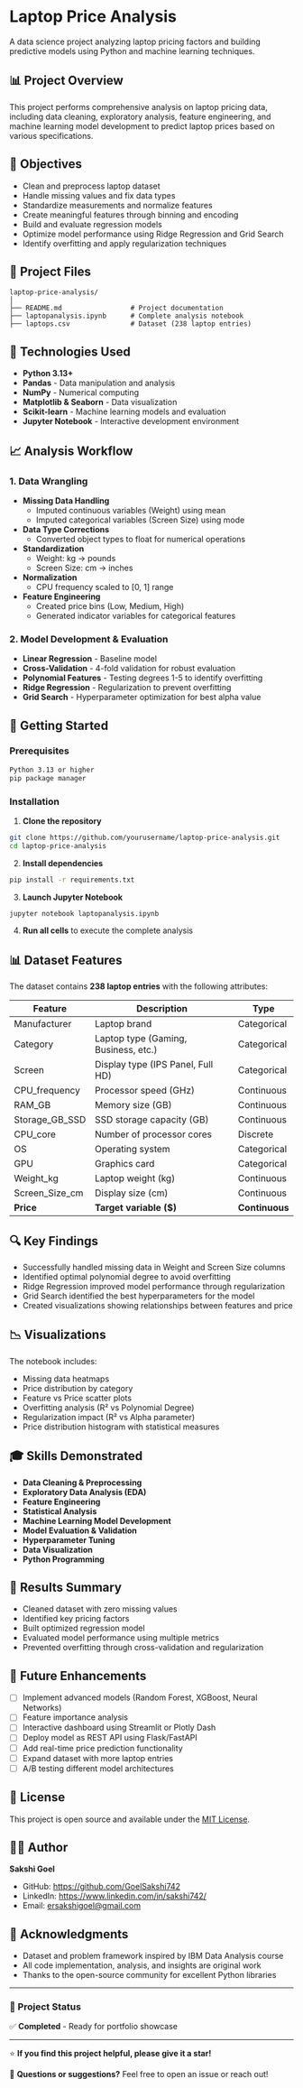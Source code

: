 # Laptop Price Analysis

A data science project analyzing laptop pricing factors and building predictive models using Python and machine learning techniques.

## 📊 Project Overview

This project performs comprehensive analysis on laptop pricing data, including data cleaning, exploratory analysis, feature engineering, and machine learning model development to predict laptop prices based on various specifications.

## 🎯 Objectives

- Clean and preprocess laptop dataset
- Handle missing values and fix data types
- Standardize measurements and normalize features
- Create meaningful features through binning and encoding
- Build and evaluate regression models
- Optimize model performance using Ridge Regression and Grid Search
- Identify overfitting and apply regularization techniques

## 📁 Project Files

```
laptop-price-analysis/
│
├── README.md                 # Project documentation
├── laptopanalysis.ipynb      # Complete analysis notebook
├── laptops.csv               # Dataset (238 laptop entries)
```

## 🔧 Technologies Used

- **Python 3.13+**
- **Pandas** - Data manipulation and analysis
- **NumPy** - Numerical computing
- **Matplotlib & Seaborn** - Data visualization
- **Scikit-learn** - Machine learning models and evaluation
- **Jupyter Notebook** - Interactive development environment

## 📈 Analysis Workflow

### 1. Data Wrangling
- **Missing Data Handling**
  - Imputed continuous variables (Weight) using mean
  - Imputed categorical variables (Screen Size) using mode
- **Data Type Corrections**
  - Converted object types to float for numerical operations
- **Standardization**
  - Weight: kg → pounds
  - Screen Size: cm → inches
- **Normalization**
  - CPU frequency scaled to [0, 1] range
- **Feature Engineering**
  - Created price bins (Low, Medium, High)
  - Generated indicator variables for categorical features

### 2. Model Development & Evaluation
- **Linear Regression** - Baseline model
- **Cross-Validation** - 4-fold validation for robust evaluation
- **Polynomial Features** - Testing degrees 1-5 to identify overfitting
- **Ridge Regression** - Regularization to prevent overfitting
- **Grid Search** - Hyperparameter optimization for best alpha value

## 🚀 Getting Started

### Prerequisites
```bash
Python 3.13 or higher
pip package manager
```

### Installation

1. **Clone the repository**
```bash
git clone https://github.com/yourusername/laptop-price-analysis.git
cd laptop-price-analysis
```

2. **Install dependencies**
```bash
pip install -r requirements.txt
```

3. **Launch Jupyter Notebook**
```bash
jupyter notebook laptopanalysis.ipynb
```

4. **Run all cells** to execute the complete analysis

## 📊 Dataset Features

The dataset contains **238 laptop entries** with the following attributes:

| Feature | Description | Type |
|---------|-------------|------|
| Manufacturer | Laptop brand | Categorical |
| Category | Laptop type (Gaming, Business, etc.) | Categorical |
| Screen | Display type (IPS Panel, Full HD) | Categorical |
| CPU_frequency | Processor speed (GHz) | Continuous |
| RAM_GB | Memory size (GB) | Continuous |
| Storage_GB_SSD | SSD storage capacity (GB) | Continuous |
| CPU_core | Number of processor cores | Discrete |
| OS | Operating system | Categorical |
| GPU | Graphics card | Categorical |
| Weight_kg | Laptop weight (kg) | Continuous |
| Screen_Size_cm | Display size (cm) | Continuous |
| **Price** | **Target variable ($)** | **Continuous** |

## 🔍 Key Findings

- Successfully handled missing data in Weight and Screen Size columns
- Identified optimal polynomial degree to avoid overfitting
- Ridge Regression improved model performance through regularization
- Grid Search identified the best hyperparameters for the model
- Created visualizations showing relationships between features and price

## 📉 Visualizations

The notebook includes:
- Missing data heatmaps
- Price distribution by category
- Feature vs Price scatter plots
- Overfitting analysis (R² vs Polynomial Degree)
- Regularization impact (R² vs Alpha parameter)
- Price distribution histogram with statistical measures

## 🎓 Skills Demonstrated

- **Data Cleaning & Preprocessing**
- **Exploratory Data Analysis (EDA)**
- **Feature Engineering**
- **Statistical Analysis**
- **Machine Learning Model Development**
- **Model Evaluation & Validation**
- **Hyperparameter Tuning**
- **Data Visualization**
- **Python Programming**

## 📝 Results Summary

- Cleaned dataset with zero missing values
- Identified key pricing factors
- Built optimized regression model
- Evaluated model performance using multiple metrics
- Prevented overfitting through cross-validation and regularization

## 🔮 Future Enhancements

- [ ] Implement advanced models (Random Forest, XGBoost, Neural Networks)
- [ ] Feature importance analysis
- [ ] Interactive dashboard using Streamlit or Plotly Dash
- [ ] Deploy model as REST API using Flask/FastAPI
- [ ] Add real-time price prediction functionality
- [ ] Expand dataset with more laptop entries
- [ ] A/B testing different model architectures

## 📄 License

This project is open source and available under the [MIT License](LICENSE).

## 👩‍💻 Author

**Sakshi Goel**

- GitHub: https://github.com/GoelSakshi742
- LinkedIn: https://www.linkedin.com/in/sakshi742/
- Email: ersakshigoel@gmail.com

## 🙏 Acknowledgments

- Dataset and problem framework inspired by IBM Data Analysis course
- All code implementation, analysis, and insights are original work
- Thanks to the open-source community for excellent Python libraries

---

### 📌 Project Status

✅ **Completed** - Ready for portfolio showcase

---

⭐ **If you find this project helpful, please give it a star!**

💬 **Questions or suggestions?** Feel free to open an issue or reach out!